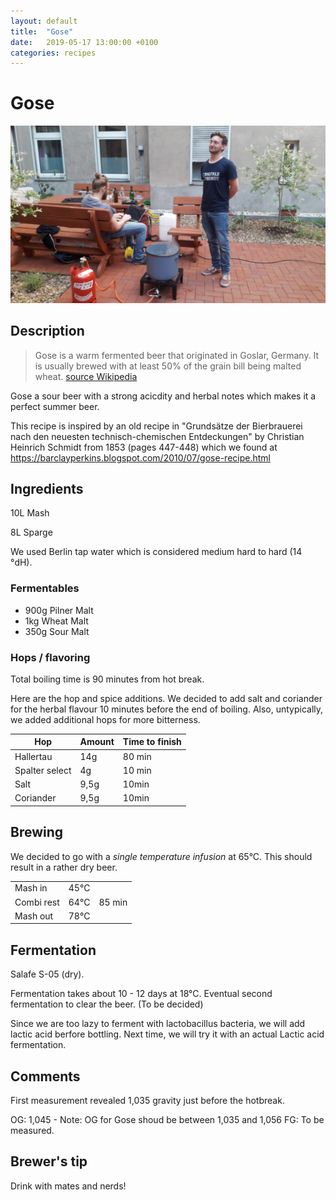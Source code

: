 ```yaml
---
layout: default
title:  "Gose"
date:   2019-05-17 13:00:00 +0100
categories: recipes
---
```


# Gose

![Brewing it](/assets/gose_brewing.jpeg)

## Description

> Gose is a warm fermented beer that originated in Goslar, Germany. 
> It is usually brewed with at least 50% of the grain bill being malted wheat. [source Wikipedia](https://en.wikipedia.org/wiki/Gose)

Gose a sour beer with a strong acicdity and herbal notes which makes it a perfect summer beer.

This recipe is inspired by an old recipe in "Grundsätze der Bierbrauerei nach den neuesten technisch-chemischen
Entdeckungen" by Christian Heinrich Schmidt from 1853 (pages 447-448) which we found at https://barclayperkins.blogspot.com/2010/07/gose-recipe.html

## Ingredients

10L Mash

8L Sparge

We used Berlin tap water which is considered medium hard to hard (14 °dH).


### Fermentables

- 900g Pilner Malt
- 1kg Wheat Malt
- 350g Sour Malt

### Hops / flavoring

Total boiling time is 90 minutes from hot break.

Here are the hop and spice additions. We decided to add salt and coriander for the herbal flavour 10 minutes before the end of boiling. Also, untypically, we added additional hops for more bitterness.

|Hop                 |Amount              | Time to finish |
|--------------------|--------------------|----------------|
|Hallertau           | 14g                |80 min          |
|Spalter select      |4g                  |10 min          |
|Salt                |9,5g                |10min           |
|Coriander           |9,5g                |10min           |



## Brewing

We decided to go with a _single temperature infusion_ at 65°C. This should result in a rather dry beer.

|       |         |        |
|-------|---------|--------|
|Mash in| 45°C    |        |
|Combi rest| 64°C |85 min |
|Mash out         |78°C   ||

## Fermentation

Salafe S-05 (dry).

Fermentation takes about 10 - 12 days at 18°C. Eventual second fermentation to clear the beer. (To be decided)

Since we are too lazy to ferment with lactobacillus bacteria, we will add lactic acid berfore bottling.
Next time, we will try it with an actual Lactic acid fermentation.

## Comments

First measurement revealed 1,035 gravity just before the hotbreak.

OG: 1,045 - Note: OG for Gose shoud be between 1,035 and 1,056
FG: To be measured.

## Brewer's tip

Drink with mates and nerds!
